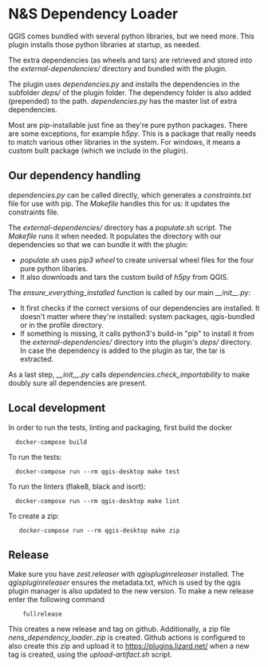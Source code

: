 # N&S Dependency Loader

QGIS comes bundled with several python libraries, but we need more. This plugin installs those
python libraries at startup, as needed.

The extra dependencies (as wheels and tars) are retrieved and stored into the
*external-dependencies/* directory and bundled with the plugin. 

The plugin uses *dependencies.py* and installs the dependencies in the subfolder *deps/* of
the plugin folder. The dependency folder is also added (prepended) to the path. *dependencies.py* has the master list of extra dependencies.

Most are pip-installable just fine as they're pure python packages. There are some exceptions, for example *h5py*. This is a package that really needs to match various other libraries in the system. For windows, it means a custom built package (which we include in the plugin).

## Our dependency handling

*dependencies.py* can be called directly, which generates a *constraints.txt* file for use with pip. The *Makefile* handles this for us: it updates the constraints file.

The *external-dependencies/* directory has a *populate.sh* script. The *Makefile* runs it when needed. It populates the directory with our dependencies so that we can bundle it with the plugin:

- *populate.sh* uses *pip3 wheel* to create universal wheel files for the
  four pure python libaries.
- It also downloads and tars the custom build of *h5py* from QGIS.

The *ensure_everything_installed* function is called by our main *\_\_init__.py*:

- It first checks if the correct versions of our dependencies are
  installed. It doesn't matter where they're installed: system packages,
  qgis-bundled or in the profile directory.
- If something is missing, it calls python3's build-in "pip" to install it
  from the *external-dependencies/* directory into the plugin's *deps/* directory. In case
  the dependency is added to the plugin as tar, the tar is extracted.

As a last step, *\_\_init__.py* calls *dependencies.check_importability* to make doubly sure all dependencies are present.

## Local development

In order to run the tests, linting and packaging, first build the docker
```
  docker-compose build
```
To run the tests:
```
  docker-compose run --rm qgis-desktop make test
```
To run the linters (flake8, black and isort):
```
  docker-compose run --rm qgis-desktop make lint
```
To create a zip:
```
   docker-compose run --rm qgis-desktop make zip
```
## Release

Make sure you have *zest.releaser* with *qgispluginreleaser* installed. The
*qgispluginreleaser* ensures the metadata.txt, which is used by the qgis plugin
manager is also updated to the new version. To make a new release enter the following
command
```
    fullrelease
```

This creates a new release and tag on github. Additionally, a zip file
*nens_dependency_loader.<version>.zip* is created. Github actions is configured to also
create this zip and upload it to https://plugins.lizard.net/ when a new tag is
created, using the *upload-artifact.sh* script.

